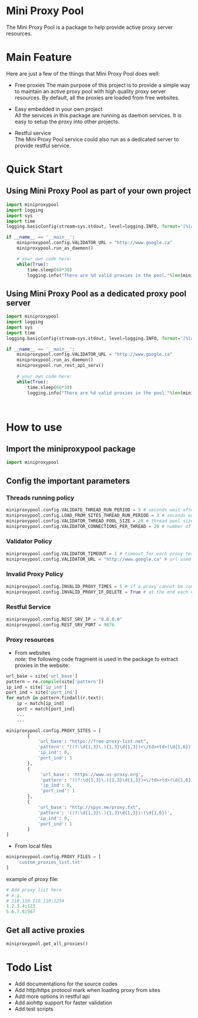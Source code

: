 # Mini Proxy Pool
The Mini Proxy Pool is a package to help provide active proxy server resources.

# Main Feature
Here are just a few of the things that Mini Proxy Pool does well:

- Free proxies
  The main purpose of this project is to provide a simple way to maintain an active proxy pool with high quality proxy server resources. By default, all the proxies are loaded from free websites.

- Easy embedded in your own project  
  All the services in this package are running as daemon services. It is easy to setup the proxy into other projects.

- Restful service  
  The Mini Proxy Pool service could also run as a dedicated server to provide restful service.


# Quick Start
## Using Mini Proxy Pool as part of your own project
```python
import miniproxypool
import logging
import sys
import time
logging.basicConfig(stream=sys.stdout, level=logging.INFO, format='[%(asctime)s] [%(levelname)s] [%(threadName)10s] %(message)s', datefmt='%Y-%m-%d %H:%M:%S',)

if __name__ == '__main__':
    miniproxypool.config.VALIDATOR_URL = "http://www.google.ca"
    miniproxypool.run_as_daemon()

    # your own code here:
    while(True):
        time.sleep(60*30)
        logging.info("There are %d valid proxies in the pool."%len(miniproxypool.get_all_proxies()))

```

## Using Mini Proxy Pool as a dedicated proxy pool server
```python
import miniproxypool
import logging
import sys
import time
logging.basicConfig(stream=sys.stdout, level=logging.INFO, format='[%(asctime)s] [%(levelname)s] [%(threadName)10s] %(message)s', datefmt='%Y-%m-%d %H:%M:%S',)

if __name__ == '__main__':
    miniproxypool.config.VALIDATOR_URL = "http://www.google.ca"
    miniproxypool.run_as_daemon()
    miniproxypool.run_rest_api_serv()
    
    # your own code here:
    while(True):
        time.sleep(60*30)
        logging.info("There are %d valid proxies in the pool."%len(miniproxypool.get_all_proxies()))

    
```

# How to use
## Import the miniproxypool package
```python
import miniproxypool
```
## Config the important parameters

### Threads running policy
```python
miniproxypool.config.VALIDATE_THREAD_RUN_PERIOD = 5 # seconds wait after each validation
miniproxypool.config.LOAD_FROM_SITES_THREAD_RUN_PERIOD = 3 # seconds wait after each loading from sites
miniproxypool.config.VALIDATOR_THREAD_POOL_SIZE = 20 # thread pool size for validation task
miniproxypool.config.VALIDATOR_CONNECTIONS_PER_THREAD = 20 # number of proxies that each thread should deal with

```

### Validator Policy  
```python
miniproxypool.config.VALIDATOR_TIMEOUT = 1 # timeout for each proxy testing
miniproxypool.config.VALIDATOR_URL = "http://www.google.ca" # url used for each proxy testing
```

### Invalid Proxy Policy
```python
miniproxypool.config.INVALID_PROXY_TIMES = 5 # if a proxy cannot be connected for VALIDATOR_DEFINE_INVALID_TIMES time, it is defined as invalid
miniproxypool.config.INVALID_PROXY_IF_DELETE = True # at the end each validation cycle, whether to delete invalid proxy in DB
```

### Restful Service  
```python
miniproxypool.config.REST_SRV_IP = "0.0.0.0"
miniproxypool.config.REST_SRV_PORT = 9876
```

### Proxy resources

- From websites  
*note:* the following code fragment is used in the package to extract proxies in the website:

```python
url_base = site['url_base']
pattern = re.compile(site['pattern'])
ip_ind = site['ip_ind']
port_ind = site['port_ind']
for match in pattern.findall(r.text):
    ip = match[ip_ind]
    port = match[port_ind]
    ...
    ...


```
 
```python
miniproxypool.config.PROXY_SITES = [
        {
            'url_base': "https://free-proxy-list.net",
            'pattern': "((?:\d{1,3}\.){1,3}\d{1,3})<\/td><td>(\d{1,6})(.{1,200})<td class='hx'>(.{2,3})",
            'ip_ind': 0,
            'port_ind': 1
        },
        {
             'url_base': 'https://www.us-proxy.org',
             'pattern': "((?:\d{1,3}\.){1,3}\d{1,3})<\/td><td>(\d{1,6})(.{1,200})<td class='hx'>(.{2,3})",
             'ip_ind': 0,
             'port_ind': 1
        },
        {
            'url_base': "http://spys.me/proxy.txt",
            'pattern': '((?:\d{1,3}\.){1,3}\d{1,3}):(\d{1,6})',
            'ip_ind': 0,
            'port_ind': 1
        }
]
```

- From local files  
```python
miniproxypool.config.PROXY_FILES = [
    'custom_proxies_list.txt'
]
```
example of proxy file:  
```python
# Add proxy list here
# e.g.
# 110.110.110.110:1234
1.2.3.4:123
5.6.7.8:567
```

## Get all active proxies
```python
miniproxypool.get_all_proxies()
```

# Todo List
- Add documentations for the source codes
- Add http/https protocol mark when loading proxy from sites
- Add more options in restful api
- Add aiohttp support for faster validation
- Add test scripts
